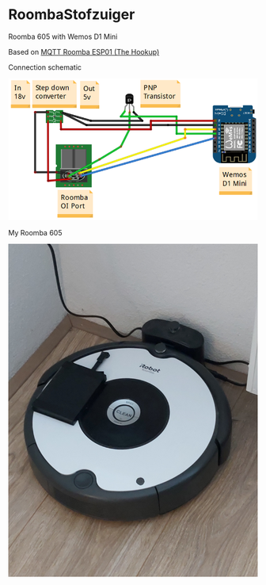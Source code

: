 # RoombaStofzuiger
Roomba 605 with Wemos D1 Mini

Based on <a href="https://github.com/thehookup/MQTT-Roomba-ESP01">MQTT Roomba ESP01 (The Hookup)</a>

Connection schematic
<p align="center">
  <a target="_blank" rel="noopener noreferrer" href="https://github.com/PatrickSt1991/RoombaStofzuiger/blob/main/Connection%20Schematic.PNG">
    <img src="https://github.com/PatrickSt1991/RoombaStofzuiger/blob/main/Connection%20Schematic.PNG?raw=true" width="700" style="max-width:100%;">
  </a>
</p>

My Roomba 605
<p align="center">
  <a target="_blank" rel="noopener noreferrer" href="https://github.com/PatrickSt1991/RoombaStofzuiger/blob/main/20210118_152240.jpg">
    <img src="https://github.com/PatrickSt1991/RoombaStofzuiger/blob/main/20210118_152240.jpg?raw=true" width="700" style="max-width:100%;">
  </a>
</p>
